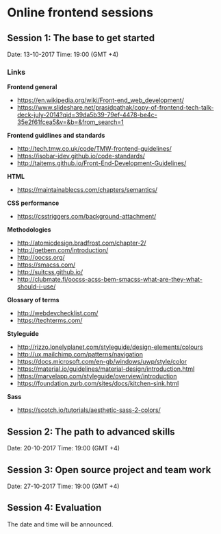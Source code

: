 
# Online frontend sessions

## Session 1: The base to get started
Date: 13-10-2017
Time: 19:00 (GMT +4)

### Links
**Frontend general**
* https://en.wikipedia.org/wiki/Front-end_web_development/
* https://www.slideshare.net/prasidpathak/copy-of-frontend-tech-talk-deck-july-2014?qid=39da5b39-79ef-4478-be4c-35e2f61fcea5&v=&b=&from_search=1

**Frontend guidlines and standards**
* http://tech.tmw.co.uk/code/TMW-frontend-guidelines/
* https://isobar-idev.github.io/code-standards/
* http://taitems.github.io/Front-End-Development-Guidelines/

**HTML**
* https://maintainablecss.com/chapters/semantics/

**CSS performance**
* https://csstriggers.com/background-attachment/

**Methodologies**
* http://atomicdesign.bradfrost.com/chapter-2/
* http://getbem.com/introduction/
* http://oocss.org/
* https://smacss.com/
* http://suitcss.github.io/
* http://clubmate.fi/oocss-acss-bem-smacss-what-are-they-what-should-i-use/

**Glossary of terms**
* http://webdevchecklist.com/
* https://techterms.com/

**Styleguide**
* http://rizzo.lonelyplanet.com/styleguide/design-elements/colours
* http://ux.mailchimp.com/patterns/navigation
* https://docs.microsoft.com/en-gb/windows/uwp/style/color
* https://material.io/guidelines/material-design/introduction.html
* https://marvelapp.com/styleguide/overview/introduction
* https://foundation.zurb.com/sites/docs/kitchen-sink.html

**Sass**
* https://scotch.io/tutorials/aesthetic-sass-2-colors/

## Session 2: The path to advanced skills
Date: 20-10-2017
Time: 19:00 (GMT +4)

## Session 3: Open source project and team work
Date: 27-10-2017
Time: 19:00 (GMT +4)

## Session 4: Evaluation
The date and time will be announced.
